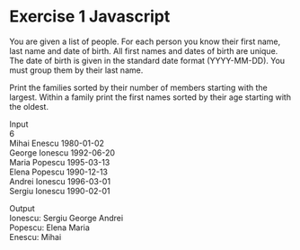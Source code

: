 # Exercise 1 Javascript
You are given a list of people. For each person you know their first name, last name and date of birth. All first names and dates of birth are unique. The date of birth is given in the standard date format (YYYY-MM-DD).
You must group them by their last name.

Print the families sorted by their number of members starting with the largest.
Within a family print the first names sorted by their age starting with the oldest.

Input  
6  
Mihai Enescu 1980-01-02  
George Ionescu 1992-06-20  
Maria Popescu 1995-03-13  
Elena Popescu 1990-12-13  
Andrei Ionescu 1996-03-01  
Sergiu Ionescu 1990-02-01  

Output  
Ionescu: Sergiu George Andrei  
Popescu: Elena Maria  
Enescu: Mihai  
